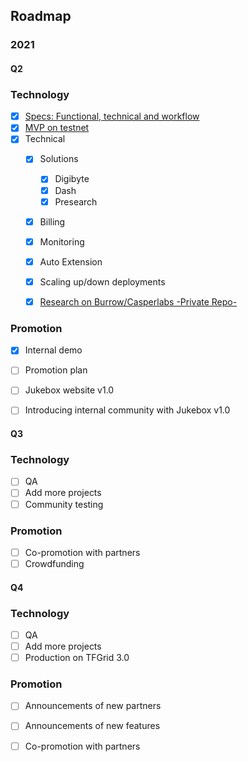 ## Roadmap

<!-- ![roadmap](img/roadmap.png) -->

### 2021

<!-- tabs:start -->

#### **Q2**

### Technology

- [x] [Specs: Functional, technical and workflow](https://github.com/threefoldtech/tf_jukebox/tree/development/docs/specs)
- [x] [MVP on testnet](https://staging.blockchainjukebox.com)
- [x] Technical
  - [x] Solutions
    - [x] Digibyte
    - [x] Dash
    - [x] Presearch
  - [x] Billing
  - [x] Monitoring
  - [x] Auto Extension
  - [x] Scaling up/down deployments
  - [x] [Research on Burrow/Casperlabs -Private Repo-](https://github.com/threefoldtech/research)


### Promotion 

- [x] Internal demo
- [ ] Promotion plan
- [ ] Jukebox website v1.0
- [ ] Introducing internal community with Jukebox v1.0


#### **Q3**

### Technology

- [ ] QA
- [ ] Add more projects
- [ ] Community testing

### Promotion 

- [ ] Co-promotion with partners
- [ ] Crowdfunding

#### **Q4**

### Technology

- [ ] QA
- [ ] Add more projects
- [ ] Production on TFGrid 3.0

### Promotion

- [ ] Announcements of new partners
- [ ] Announcements of new features
- [ ] Co-promotion with partners




<!-- tabs:end -->



<!-- > See Jukebox project board: https://github.com/orgs/threefoldtech/projects/151 -->
